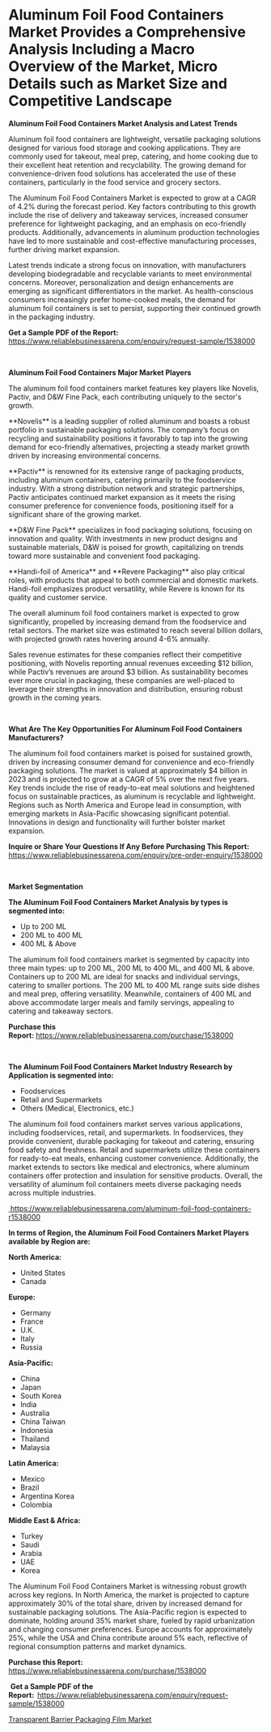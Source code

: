<p><h1>Aluminum Foil Food Containers Market Provides a Comprehensive Analysis Including a Macro Overview of the Market, Micro Details such as Market Size and Competitive Landscape</h1></p><p><strong>Aluminum Foil Food Containers Market Analysis and Latest Trends</strong></p>
<p><p>Aluminum foil food containers are lightweight, versatile packaging solutions designed for various food storage and cooking applications. They are commonly used for takeout, meal prep, catering, and home cooking due to their excellent heat retention and recyclability. The growing demand for convenience-driven food solutions has accelerated the use of these containers, particularly in the food service and grocery sectors.</p><p>The Aluminum Foil Food Containers Market is expected to grow at a CAGR of 4.2% during the forecast period. Key factors contributing to this growth include the rise of delivery and takeaway services, increased consumer preference for lightweight packaging, and an emphasis on eco-friendly products. Additionally, advancements in aluminum production technologies have led to more sustainable and cost-effective manufacturing processes, further driving market expansion.</p><p>Latest trends indicate a strong focus on innovation, with manufacturers developing biodegradable and recyclable variants to meet environmental concerns. Moreover, personalization and design enhancements are emerging as significant differentiators in the market. As health-conscious consumers increasingly prefer home-cooked meals, the demand for aluminum foil containers is set to persist, supporting their continued growth in the packaging industry.</p></p>
<p><strong>Get a Sample PDF of the Report:&nbsp;</strong> <a href="https://www.reliablebusinessarena.com/enquiry/request-sample/1538000?utm_campaign=2467&utm_medium=2&utm_source=Github&utm_content=ia&utm_term=08032025&utm_id=aluminum-foil-food-containers">https://www.reliablebusinessarena.com/enquiry/request-sample/1538000</a></p>
<p>&nbsp;</p>
<p><strong>Aluminum Foil Food Containers Major Market Players</strong></p>
<p><p>The aluminum foil food containers market features key players like Novelis, Pactiv, and D&W Fine Pack, each contributing uniquely to the sector's growth. </p><p>**Novelis** is a leading supplier of rolled aluminum and boasts a robust portfolio in sustainable packaging solutions. The company’s focus on recycling and sustainability positions it favorably to tap into the growing demand for eco-friendly alternatives, projecting a steady market growth driven by increasing environmental concerns.</p><p>**Pactiv** is renowned for its extensive range of packaging products, including aluminum containers, catering primarily to the foodservice industry. With a strong distribution network and strategic partnerships, Pactiv anticipates continued market expansion as it meets the rising consumer preference for convenience foods, positioning itself for a significant share of the growing market.</p><p>**D&W Fine Pack** specializes in food packaging solutions, focusing on innovation and quality. With investments in new product designs and sustainable materials, D&W is poised for growth, capitalizing on trends toward more sustainable and convenient food packaging.</p><p>**Handi-foil of America** and **Revere Packaging** also play critical roles, with products that appeal to both commercial and domestic markets. Handi-foil emphasizes product versatility, while Revere is known for its quality and customer service.</p><p>The overall aluminum foil food containers market is expected to grow significantly, propelled by increasing demand from the foodservice and retail sectors. The market size was estimated to reach several billion dollars, with projected growth rates hovering around 4-6% annually. </p><p>Sales revenue estimates for these companies reflect their competitive positioning, with Novelis reporting annual revenues exceeding $12 billion, while Pactiv’s revenues are around $3 billion. As sustainability becomes ever more crucial in packaging, these companies are well-placed to leverage their strengths in innovation and distribution, ensuring robust growth in the coming years.</p></p>
<p>&nbsp;</p>
<p><strong>What Are The Key Opportunities For Aluminum Foil Food Containers Manufacturers?</strong></p>
<p><p>The aluminum foil food containers market is poised for sustained growth, driven by increasing consumer demand for convenience and eco-friendly packaging solutions. The market is valued at approximately $4 billion in 2023 and is projected to grow at a CAGR of 5% over the next five years. Key trends include the rise of ready-to-eat meal solutions and heightened focus on sustainable practices, as aluminum is recyclable and lightweight. Regions such as North America and Europe lead in consumption, with emerging markets in Asia-Pacific showcasing significant potential. Innovations in design and functionality will further bolster market expansion.</p></p>
<p><strong>Inquire or Share Your Questions If Any Before Purchasing This Report:</strong> <a href="https://www.reliablebusinessarena.com/enquiry/pre-order-enquiry/1538000?utm_campaign=2467&utm_medium=2&utm_source=Github&utm_content=ia&utm_term=08032025&utm_id=aluminum-foil-food-containers">https://www.reliablebusinessarena.com/enquiry/pre-order-enquiry/1538000</a></p>
<p>&nbsp;</p>
<p><strong>Market Segmentation</strong></p>
<p><strong>The Aluminum Foil Food Containers Market Analysis by types is segmented into:</strong></p>
<p><ul><li>Up to 200 ML</li><li>200 ML to 400 ML</li><li>400 ML & Above</li></ul></p>
<p><p>The aluminum foil food containers market is segmented by capacity into three main types: up to 200 ML, 200 ML to 400 ML, and 400 ML & above. Containers up to 200 ML are ideal for snacks and individual servings, catering to smaller portions. The 200 ML to 400 ML range suits side dishes and meal prep, offering versatility. Meanwhile, containers of 400 ML and above accommodate larger meals and family servings, appealing to catering and takeaway sectors.</p></p>
<p><strong>Purchase this Report:&nbsp;</strong><a href="https://www.reliablebusinessarena.com/purchase/1538000?utm_campaign=2467&utm_medium=2&utm_source=Github&utm_content=ia&utm_term=08032025&utm_id=aluminum-foil-food-containers">https://www.reliablebusinessarena.com/purchase/1538000</a></p>
<p>&nbsp;</p>
<p><strong>The Aluminum Foil Food Containers Market Industry Research by Application is segmented into:</strong></p>
<p><ul><li>Foodservices</li><li>Retail and Supermarkets</li><li>Others (Medical, Electronics, etc.)</li></ul></p>
<p><p>The aluminum foil food containers market serves various applications, including foodservices, retail, and supermarkets. In foodservices, they provide convenient, durable packaging for takeout and catering, ensuring food safety and freshness. Retail and supermarkets utilize these containers for ready-to-eat meals, enhancing customer convenience. Additionally, the market extends to sectors like medical and electronics, where aluminum containers offer protection and insulation for sensitive products. Overall, the versatility of aluminum foil containers meets diverse packaging needs across multiple industries.</p></p>
<p><a href="https://www.reliablebusinessarena.com/aluminum-foil-food-containers-r1538000?utm_campaign=2467&utm_medium=2&utm_source=Github&utm_content=ia&utm_term=08032025&utm_id=aluminum-foil-food-containers">&nbsp;https://www.reliablebusinessarena.com/aluminum-foil-food-containers-r1538000</a></p>
<p><strong>In terms of Region, the Aluminum Foil Food Containers Market Players available by Region are:</strong></p>
<p>
    <p> <strong> North America: </strong>
        <ul>
            <li>United States</li>
            <li>Canada</li>
        </ul>
        </p> 
    <p> <strong> Europe: </strong>
        <ul>
            <li>Germany</li>
            <li>France</li>
            <li>U.K.</li>
            <li>Italy</li>
            <li>Russia</li>
        </ul>
        </p> 
    <p> <strong> Asia-Pacific: </strong>
        <ul>
            <li>China</li>
            <li>Japan</li>
            <li>South Korea</li>
            <li>India</li>
            <li>Australia</li>
            <li>China Taiwan</li>
            <li>Indonesia</li>
            <li>Thailand</li>
            <li>Malaysia</li>
        </ul>
        </p> 
    <p> <strong> Latin America: </strong>
        <ul>
            <li>Mexico</li>
            <li>Brazil</li>
            <li>Argentina Korea</li>
            <li>Colombia</li>
        </ul>
        </p> 
    <p> <strong> Middle East & Africa: </strong>
        <ul>
            <li>Turkey</li>
            <li>Saudi</li>
            <li>Arabia</li>
            <li>UAE</li>
            <li>Korea</li>
        </ul>
    </p>
    </p>
<p><p>The Aluminum Foil Food Containers Market is witnessing robust growth across key regions. In North America, the market is projected to capture approximately 30% of the total share, driven by increased demand for sustainable packaging solutions. The Asia-Pacific region is expected to dominate, holding around 35% market share, fueled by rapid urbanization and changing consumer preferences. Europe accounts for approximately 25%, while the USA and China contribute around 5% each, reflective of regional consumption patterns and market dynamics.</p></p>
<p><strong>Purchase this Report: </strong><a href="https://www.reliablebusinessarena.com/purchase/1538000?utm_campaign=2467&utm_medium=2&utm_source=Github&utm_content=ia&utm_term=08032025&utm_id=aluminum-foil-food-containers">https://www.reliablebusinessarena.com/purchase/1538000</a></p>
<p>&nbsp;<strong>Get a Sample PDF of the Report:&nbsp;&nbsp;</strong><a href="https://www.reliablebusinessarena.com/enquiry/request-sample/1538000?utm_campaign=2467&utm_medium=2&utm_source=Github&utm_content=ia&utm_term=08032025&utm_id=aluminum-foil-food-containers">https://www.reliablebusinessarena.com/enquiry/request-sample/1538000</a></p>
<p><strong></strong></p>
<p><p><a href="https://github.com/manesros8/Market-Research-Report-List-1/blob/main/transparent-barrier-packaging-film-market.md?utm_campaign=2467&utm_medium=2&utm_source=Github&utm_content=ia&utm_term=08032025&utm_id=aluminum-foil-food-containers">Transparent Barrier Packaging Film Market</a></p></p>
